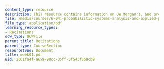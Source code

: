 ```yaml
---
content_type: resource
description: This resource contains information on De Morgan's, and probability.
file: /media/courses/6-041-probabilistic-systems-analysis-and-applied-probability-spring-2006/2661fa4fa65998cc35ff3f543f0b8cb9_week01.pdf
file_type: application/pdf
learning_resource_types:
- Recitations
ocw_type: OCWFile
parent_title: Recitations
parent_type: CourseSection
resourcetype: Document
title: week01.pdf
uid: 2661fa4f-a659-98cc-35ff-3f543f0b8cb9
---
```

